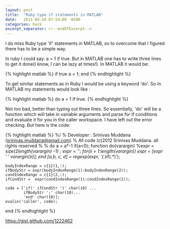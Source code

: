 ```yaml
---
layout: post
title:  "Ruby type if statements in MATLAB"
date:   2011-09-20 07:54:00 -0500
categories: hack
excerpt_separator: <!--endOfExcerpt-->
---
```


I do miss Ruby type 'if' statements in MATLAB, so to overcome that I 
figured there has to be a simple way.

In ruby I could say: a = 1 if true. But in MATLAB one has to write 
three lines to get it done(I know, I can be lazy at times!). In MATLAB 
it would be:

{% highlight matlab %}
if true 
a = 1; 
end
{% endhighlight %}

To get similar statements as in Ruby I would be using a keyword 'do'. 
So in MATLAB my statements would look like :

{% highlight matlab %}
do a = 1 if true.
{% endhighlight %}

<!--endOfExcerpt-->

Not too bad, better than typing out three lines. So essentially, 'do' 
will be a function which will take in variable arguments and parse for 
if conditions and evaluate it for you in the caller workspace. I have 
left out the error checking. But here is the code:

{% highlight matlab %}
%/
%  Developer : Srinivas Muddana (srinivas.muddana@gmail.com)
%  All code (c)2012 Srinivas Muddana. all rights reserved
% 
% do a = a*-1 if(a<0);
function do(varargin)
    %expr = size(2*length(varargin) -1) ;
    expr = '';
    for(ii = 1:length(varargin))
        expr = [expr ' ' varargin{ii}];
    end
    [a,b, c, d] = regexp(expr, '(.*)if(.*)');

    bodyIndexRange = c{1}(1,:);
    ifBodyStr = expr(bodyIndexRange(1):bodyIndexRange(2));
    condIndexRange = c{1}(2,:);
    ifCondStr =  expr(condIndexRange(1):condIndexRange(2));
    
    code = ['if(' ifCondStr ')' char(10) ...
            ifBodyStr ';' char(10)...
            'end' char(10)];
    evalin('caller', code);
end
{% endhighlight %}

https://gist.github.com/1222462